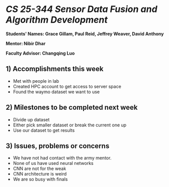 # *CS 25-344 Sensor Data Fusion and Algorithm Development*

**Students' Names: Grace Gillam, Paul Reid, Jeffrey Weaver, David Anthony**

**Mentor: Nibir Dhar**

**Faculty Advisor: Changqing Luo**

## 1) Accomplishments this week ##
   - Met with people in lab
   - Created HPC account to get access to server space
   - Found the waymo dataset we want to use

## 2) Milestones to be completed next week ##
   - Divide up dataset
   - Either pick smaller dataset or break the current one up
   - Use our dataset to get results

## 3) Issues, problems or concerns ##
   - We have not had contact with the army mentor.
   - None of us have used neural networks
   - CNN are not for the weak
   - CNN architecture is weird
   - We are so busy with finals 
